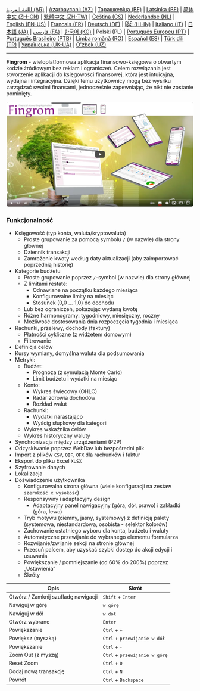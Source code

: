 [اللغة العربية (AR)](./about_ar.md) |
[Azərbaycanlı (AZ)](./about_az.md) |
[Тарашкевіца (BE)](./about_be.md) |
[Latsinka (BE)](./about_be_EU.md) |
[简体中文 (ZH-CN)](./about_zh.md) |
[繁體中文 (ZH-TW)](./about_zh_TW.md) |
[Čeština (CS)](./about_cs.md) |
[Nederlandse (NL)](./about_nl.md) |
[English (EN-US)](./about_en.md) |
[Français (FR)](./about_fr.md) |
[Deutsch (DE)](./about_de.md) |
[हिंदी (HI-IN)](./about_hi.md) |
[Italiano (IT)](./about_it.md) |
[日本語 (JA)](./about_ja.md) |
[فارسی (FA)](./about_fa.md) |
[한국어 (KO)](./about_ko.md) |
Polski (PL) |
[Português Europeu (PT)](./about_pt.md) |
[Português Brasileiro (PTB)](./about_pt_BR.md) |
[Limba română (RO)](./about_ro.md) |
[Español (ES)](./about_es.md) |
[Türk dili (TR)](./about_tr.md) |
[Українська (UK-UA)](./about_uk.md) |
[O'zbek (UZ)](./about_uz.md)

---

**Fingrom** - wieloplatformowa aplikacja finansowo-księgowa o otwartym kodzie źródłowym bez reklam i ograniczeń.
Celem rozwiązania jest stworzenie aplikacji do księgowości finansowej, która jest intuicyjna, wydajna i integracyjna. 
Dzięki temu użytkownicy mogą bez wysiłku zarządzać swoimi finansami, jednocześnie zapewniając, że nikt nie zostanie pominięty.

[![Obejrzyj wideo](../images/presentation_en.png)](https://youtu.be/sNTbpILLsOw)

### Funkcjonalność
- Księgowość (typ konta, waluta/kryptowaluta)
  - Proste grupowanie za pomocą symbolu `/` (w nazwie) dla strony głównej
  - Dziennik transakcji
  - Zamrożenie kwoty według daty aktualizacji (aby zaimportować poprzednią historię)
- Kategorie budżetu
  - Proste grupowanie poprzez `/`-symbol (w nazwie) dla strony głównej
  - Z limitami restate:
    - Odnawiane na początku każdego miesiąca
    - Konfigurowalne limity na miesiąc
    - Stosunek (0,0 ... 1,0) do dochodu
  - Lub bez ograniczeń, pokazując wydaną kwotę
  - Różne harmonogramy: tygodniowy, miesięczny, roczny
  - Możliwość dostosowania dnia rozpoczęcia tygodnia i miesiąca
- Rachunki, przelewy, dochody (faktury)
  - Płatności cykliczne (z widżetem domowym)
  - Filtrowanie
- Definicja celów
- Kursy wymiany, domyślna waluta dla podsumowania
- Metryki: 
  - Budżet:
    - Prognoza (z symulacją Monte Carlo)
    - Limit budżetu i wydatki na miesiąc
  - Konto:
    - Wykres świecowy (OHLC)
    - Radar zdrowia dochodów
    - Rozkład walut
  - Rachunki:
    - Wydatki narastająco
    - Wyścig słupkowy dla kategorii
  - Wykres wskaźnika celów
  - Wykres historyczny waluty
- Synchronizacja między urządzeniami (P2P) 
- Odzyskiwanie poprzez WebDav lub bezpośredni plik
- Import z plików `CSV`, `QIF`, `OFX` dla rachunków i faktur
- Eksport do pliku Excel `XLSX`
- Szyfrowanie danych
- Lokalizacja
- Doświadczenie użytkownika
  - Konfigurowalna strona główna (wiele konfiguracji na zestaw `szerokość x wysokość`)
  - Responsywny i adaptacyjny design
    - Adaptacyjny panel nawigacyjny (góra, dół, prawo) i zakładki (góra, lewo)
  - Tryb motywu (ciemny, jasny, systemowy) z definicją palety (systemowa, niestandardowa, osobista - selektor kolorów)
  - Zachowanie ostatniego wyboru dla konta, budżetu i waluty
  - Automatyczne przewijanie do wybranego elementu formularza
  - Rozwijanie/zwijanie sekcji na stronie głównej
  - Przesuń palcem, aby uzyskać szybki dostęp do akcji edycji i usuwania
  - Powiększanie / pomniejszanie (od 60% do 200%) poprzez „Ustawienia”
  - Skróty

| Opis                                | Skrót                          |
| ----------------------------------- | ------------------------------ |
| Otwórz / Zamknij szufladę nawigacji | `Shift` + `Enter`              |
| Nawiguj w górę                      | `w górę`                       |
| Nawiguj w dół                       | `w dół`                        |
| Otwórz wybrane                      | `Enter`                        |
| Powiększanie                        | `Ctrl` + `+`                   |
| Powiększ (myszką)                   | `Ctrl` + `przewijanie w dół`   |
| Powiększanie                        | `Ctrl` + `-`                   |
| Zoom Out (z myszą)                  | `Ctrl` + `przewijanie w górę`  |
| Reset Zoom                          | `Ctrl` + `0`                   |
| Dodaj nową transakcję               | `Ctrl` + `N`                   |
| Powrót                              | `Ctrl` + `Backspace`           |
<!--
| Edytuj wybrany element              | `Ctrl` + `E`                   |
| Usuń zaznaczony element             | `Ctrl` + `D`                   |
-->
